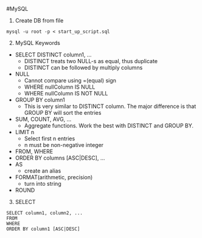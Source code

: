 #MySQL

1. Create DB from file
  ```
  mysql -u root -p < start_up_script.sql
  ```

2. MySQL Keywords
 * SELECT DISTINCT column1, ...
   * DISTINCT treats two NULL-s as equal, thus duplicate
   * DISTINCT can be followed by multiply columns
 * NULL
   * Cannot compare using =(equal) sign
   * WHERE nullColumn IS NULL
   * WHERE nullColumn IS NOT NULL
 * GROUP BY column1
   * This is very similar to DISTINCT column. The major difference is that GROUP BY will sort the entries
 * SUM, COUNT, AVG, ...
   * Aggregate functions. Work the best with DISTINCT and GROUP BY.
 * LIMIT n
   * Select first n entries
   * n must be non-negative integer
 * FROM, WHERE
 * ORDER BY columns [ASC|DESC], ...
 * AS 
   * create an alias
 * FORMAT(arithmetic, precision)
   * turn into string
 * ROUND
 

3. SELECT 
```
SELECT column1, column2, ...
FROM
WHERE 
ORDER BY column1 [ASC|DESC]
```
